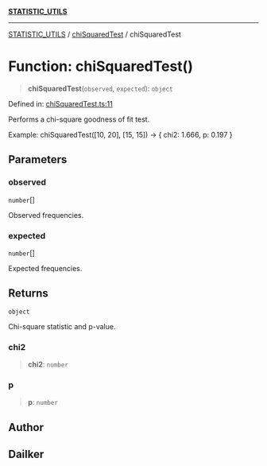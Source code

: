 [**STATISTIC_UTILS**](../../README.md)

***

[STATISTIC_UTILS](../../README.md) / [chiSquaredTest](../README.md) / chiSquaredTest

# Function: chiSquaredTest()

> **chiSquaredTest**(`observed`, `expected`): `object`

Defined in: [chiSquaredTest.ts:11](https://github.com/dailker/everyutil/blob/e265d7544f4e799da268d038a0a464c889a18367/src/statistic/chiSquaredTest.ts#L11)

Performs a chi-square goodness of fit test.

Example: chiSquaredTest([10, 20], [15, 15]) → { chi2: 1.666, p: 0.197 }

## Parameters

### observed

`number`[]

Observed frequencies.

### expected

`number`[]

Expected frequencies.

## Returns

`object`

Chi-square statistic and p-value.

### chi2

> **chi2**: `number`

### p

> **p**: `number`

## Author

## Dailker
